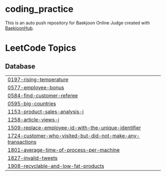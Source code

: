 # coding_practice
This is an auto push repository for Baekjoon Online Judge created with [BaekjoonHub](https://github.com/BaekjoonHub/BaekjoonHub).

<!---LeetCode Topics Start-->
# LeetCode Topics
## Database
|  |
| ------- |
| [0197-rising-temperature](https://github.com/star-pooh/coding_practice/tree/master/0197-rising-temperature) |
| [0577-employee-bonus](https://github.com/star-pooh/coding_practice/tree/master/0577-employee-bonus) |
| [0584-find-customer-referee](https://github.com/star-pooh/coding_practice/tree/master/0584-find-customer-referee) |
| [0595-big-countries](https://github.com/star-pooh/coding_practice/tree/master/0595-big-countries) |
| [1153-product-sales-analysis-i](https://github.com/star-pooh/coding_practice/tree/master/1153-product-sales-analysis-i) |
| [1258-article-views-i](https://github.com/star-pooh/coding_practice/tree/master/1258-article-views-i) |
| [1509-replace-employee-id-with-the-unique-identifier](https://github.com/star-pooh/coding_practice/tree/master/1509-replace-employee-id-with-the-unique-identifier) |
| [1724-customer-who-visited-but-did-not-make-any-transactions](https://github.com/star-pooh/coding_practice/tree/master/1724-customer-who-visited-but-did-not-make-any-transactions) |
| [1801-average-time-of-process-per-machine](https://github.com/star-pooh/coding_practice/tree/master/1801-average-time-of-process-per-machine) |
| [1827-invalid-tweets](https://github.com/star-pooh/coding_practice/tree/master/1827-invalid-tweets) |
| [1908-recyclable-and-low-fat-products](https://github.com/star-pooh/coding_practice/tree/master/1908-recyclable-and-low-fat-products) |
<!---LeetCode Topics End-->